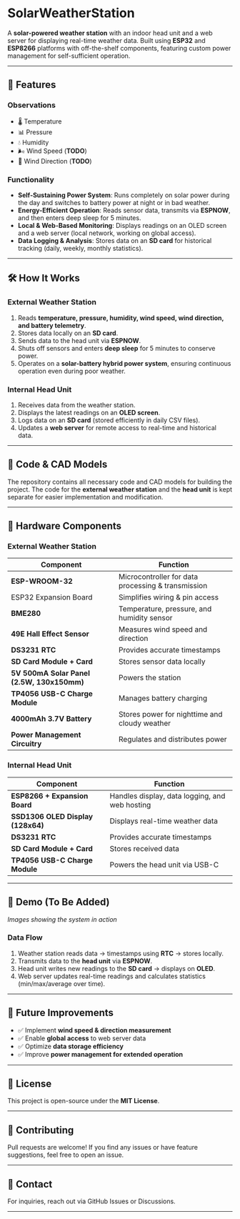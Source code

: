 # SolarWeatherStation

A **solar-powered weather station** with an indoor head unit and a web server for displaying real-time weather data. Built using **ESP32** and **ESP8266** platforms with off-the-shelf components, featuring custom power management for self-sufficient operation.

---

## 🌟 Features

### Observations

- 🌡️ Temperature
- 📊 Pressure
- 💧 Humidity
- 🌬️ Wind Speed (**TODO**)
- 🧭 Wind Direction (**TODO**)

### Functionality

- **Self-Sustaining Power System**: Runs completely on solar power during the day and switches to battery power at night or in bad weather.
- **Energy-Efficient Operation**: Reads sensor data, transmits via **ESPNOW**, and then enters deep sleep for 5 minutes.
- **Local & Web-Based Monitoring**: Displays readings on an OLED screen and a web server (local network, working on global access).
- **Data Logging & Analysis**: Stores data on an **SD card** for historical tracking (daily, weekly, monthly statistics).

---

## 🛠️ How It Works

### **External Weather Station**

1. Reads **temperature, pressure, humidity, wind speed, wind direction, and battery telemetry**.
2. Stores data locally on an **SD card**.
3. Sends data to the head unit via **ESPNOW**.
4. Shuts off sensors and enters **deep sleep** for 5 minutes to conserve power.
5. Operates on a **solar-battery hybrid power system**, ensuring continuous operation even during poor weather.

### **Internal Head Unit**

1. Receives data from the weather station.
2. Displays the latest readings on an **OLED screen**.
3. Logs data on an **SD card** (stored efficiently in daily CSV files).
4. Updates a **web server** for remote access to real-time and historical data.

---

## 💾 Code & CAD Models

The repository contains all necessary code and CAD models for building the project. The code for the **external weather station** and the **head unit** is kept separate for easier implementation and modification.

---

## 🔧 Hardware Components

### **External Weather Station**

| Component | Function |
|-----------|----------|
| **ESP-WROOM-32** | Microcontroller for data processing & transmission |
| ESP32 Expansion Board | Simplifies wiring & pin access |
| **BME280** | Temperature, pressure, and humidity sensor |
| **49E Hall Effect Sensor** | Measures wind speed and direction |
| **DS3231 RTC** | Provides accurate timestamps |
| **SD Card Module + Card** | Stores sensor data locally |
| **5V 500mA Solar Panel (2.5W, 130x150mm)** | Powers the station |
| **TP4056 USB-C Charge Module** | Manages battery charging |
| **4000mAh 3.7V Battery** | Stores power for nighttime and cloudy weather |
| **Power Management Circuitry** | Regulates and distributes power |

### **Internal Head Unit**

| Component | Function |
|-----------|----------|
| **ESP8266 + Expansion Board** | Handles display, data logging, and web hosting |
| **SSD1306 OLED Display (128x64)** | Displays real-time weather data |
| **DS3231 RTC** | Provides accurate timestamps |
| **SD Card Module + Card** | Stores received data |
| **TP4056 USB-C Charge Module** | Powers the head unit via USB-C |

---

## 📸 Demo (To Be Added)

_Images showing the system in action_

### **Data Flow**

1. Weather station reads data → timestamps using **RTC** → stores locally.
2. Transmits data to the **head unit** via **ESPNOW**.
3. Head unit writes new readings to the **SD card** → displays on **OLED**.
4. Web server updates real-time readings and calculates statistics (min/max/average over time).

---

## 🚀 Future Improvements

- ✅ Implement **wind speed & direction measurement**
- ✅ Enable **global access** to web server data
- ✅ Optimize **data storage efficiency**
- ✅ Improve **power management for extended operation**

---

## 📜 License

This project is open-source under the **MIT License**.

---

## 💬 Contributing

Pull requests are welcome! If you find any issues or have feature suggestions, feel free to open an issue.

---

## 📩 Contact

For inquiries, reach out via GitHub Issues or Discussions.

---
